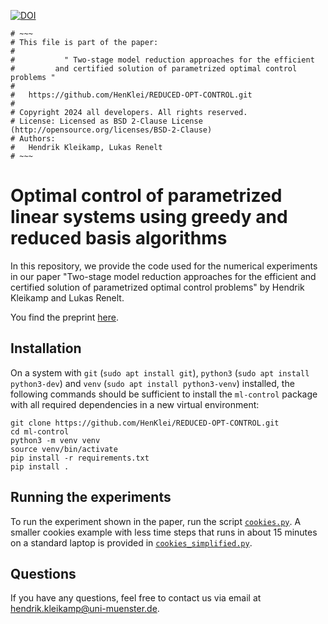 [![DOI](https://zenodo.org/badge/835600896.svg)](https://zenodo.org/doi/10.5281/zenodo.13382949)

```
# ~~~
# This file is part of the paper:
#
#           " Two-stage model reduction approaches for the efficient
#         and certified solution of parametrized optimal control problems "
#
#   https://github.com/HenKlei/REDUCED-OPT-CONTROL.git
#
# Copyright 2024 all developers. All rights reserved.
# License: Licensed as BSD 2-Clause License (http://opensource.org/licenses/BSD-2-Clause)
# Authors:
#   Hendrik Kleikamp, Lukas Renelt
# ~~~
```

# Optimal control of parametrized linear systems using greedy and reduced basis algorithms
In this repository, we provide the code used for the numerical experiments in our paper "Two-stage model reduction
approaches for the efficient and certified solution of parametrized optimal control problems" by Hendrik Kleikamp and Lukas Renelt.

You find the preprint [here](https://arxiv.org/abs/tba).

## Installation
On a system with `git` (`sudo apt install git`), `python3` (`sudo apt install python3-dev`) and
`venv` (`sudo apt install python3-venv`) installed, the following commands should be sufficient
to install the `ml-control` package with all required dependencies in a new virtual environment:
```
git clone https://github.com/HenKlei/REDUCED-OPT-CONTROL.git
cd ml-control
python3 -m venv venv
source venv/bin/activate
pip install -r requirements.txt
pip install .
```

## Running the experiments
To run the experiment shown in the paper, run the script [`cookies.py`](ml_control/examples/completely_reduced/cookies.py).
A smaller cookies example with less time steps that runs in about 15 minutes on a standard laptop is provided in
[`cookies_simplified.py`](ml_control/examples/completely_reduced/cookies_simplified.py).

## Questions
If you have any questions, feel free to contact us via email at <hendrik.kleikamp@uni-muenster.de>.
